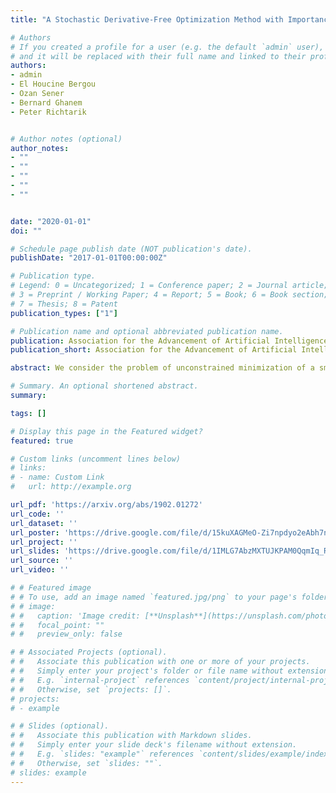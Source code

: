 ```yaml
---
title: "A Stochastic Derivative-Free Optimization Method with Importance Sampling: Theory and Learning to Control"

# Authors
# If you created a profile for a user (e.g. the default `admin` user), write the username (folder name) here 
# and it will be replaced with their full name and linked to their profile.
authors:
- admin
- El Houcine Bergou
- Ozan Sener
- Bernard Ghanem
- Peter Richtarik


# Author notes (optional)
author_notes:
- ""
- ""
- ""
- ""
- ""


date: "2020-01-01"
doi: ""

# Schedule page publish date (NOT publication's date).
publishDate: "2017-01-01T00:00:00Z"

# Publication type.
# Legend: 0 = Uncategorized; 1 = Conference paper; 2 = Journal article;
# 3 = Preprint / Working Paper; 4 = Report; 5 = Book; 6 = Book section;
# 7 = Thesis; 8 = Patent
publication_types: ["1"]

# Publication name and optional abbreviated publication name.
publication: Association for the Advancement of Artificial Intelligence (AAAI20)
publication_short: Association for the Advancement of Artificial Intelligence (**AAAI20**) [<span style="color:red">Oral</span>]

abstract: ​​​​​​We consider the problem of unconstrained minimization of a smooth objective function in a setting where only function evaluations are possible. While importance sampling is one of the most popular techniques used by machine learning practitioners to accelerate the convergence of their models when applicable, there is not much existing theory for this acceleration in the derivative-free setting. In this paper, we propose the first derivative free optimization method with importance sampling and derive new improved complexity results on non-convex, convex and strongly convex functions. We conduct extensive experiments on various synthetic and real LIBSVM datasets confirming our theoretical results. We further test our method on a collection of continuous control tasks on MuJoCo environments with varying difficulty. Experiments suggest that our algorithm is practical for high dimensional continuous control problems where importance sampling results in a significant sample complexity improvement.

# Summary. An optional shortened abstract.
summary: 

tags: []

# Display this page in the Featured widget?
featured: true

# Custom links (uncomment lines below)
# links:
# - name: Custom Link
#   url: http://example.org

url_pdf: 'https://arxiv.org/abs/1902.01272'
url_code: ''
url_dataset: ''
url_poster: 'https://drive.google.com/file/d/15kuXAGMeO-Zi7npdyo2eAbh7npnJWod5/view?usp=sharing'
url_project: ''
url_slides: 'https://drive.google.com/file/d/1IMLG7AbzMXTUJKPAM0QqmIq_RZLhQW0z/view?usp=sharing'
url_source: ''
url_video: ''

# # Featured image
# # To use, add an image named `featured.jpg/png` to your page's folder. 
# # image:
# #   caption: 'Image credit: [**Unsplash**](https://unsplash.com/photos/pLCdAaMFLTE)'
# #   focal_point: ""
# #   preview_only: false

# # Associated Projects (optional).
# #   Associate this publication with one or more of your projects.
# #   Simply enter your project's folder or file name without extension.
# #   E.g. `internal-project` references `content/project/internal-project/index.md`.
# #   Otherwise, set `projects: []`.
# projects:
# - example

# # Slides (optional).
# #   Associate this publication with Markdown slides.
# #   Simply enter your slide deck's filename without extension.
# #   E.g. `slides: "example"` references `content/slides/example/index.md`.
# #   Otherwise, set `slides: ""`.
# slides: example
---
```


<!-- {{% callout note %}}
Click the *Cite* button above to demo the feature to enable visitors to import publication metadata into their reference management software.
{{% /callout %}}

{{% callout note %}}
Create your slides in Markdown - click the *Slides* button to check out the example.
{{% /callout %}}

Supplementary material can be found [here](https://drive.google.com/file/d/17tGxceooVTT0JFkBsQjsh3h529U7yI1v/view?usp=sharing). -->

